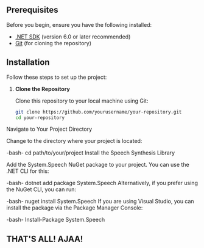 
## Prerequisites

Before you begin, ensure you have the following installed:

- [.NET SDK](https://dotnet.microsoft.com/download) (version 6.0 or later recommended)
- [Git](https://git-scm.com/downloads) (for cloning the repository)

## Installation

Follow these steps to set up the project:

1. **Clone the Repository**

   Clone this repository to your local machine using Git:

   ```bash
   git clone https://github.com/yourusername/your-repository.git
   cd your-repository
Navigate to Your Project Directory

Change to the directory where your project is located:

-bash-
cd path/to/your/project
Install the Speech Synthesis Library

Add the System.Speech NuGet package to your project. You can use the .NET CLI for this:

-bash-
dotnet add package System.Speech
Alternatively, if you prefer using the NuGet CLI, you can run:

-bash-
nuget install System.Speech
If you are using Visual Studio, you can install the package via the Package Manager Console:

-bash-
Install-Package System.Speech

## THAT'S ALL! AJAA!
